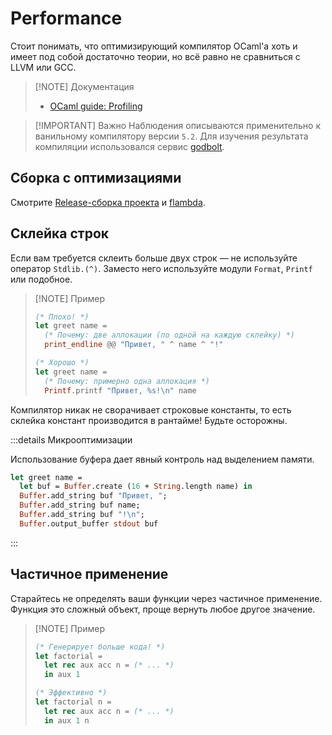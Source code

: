 # Performance

Стоит понимать, что оптимизирующий компилятор OCaml'а хоть и имеет под собой достаточно теории,
но всё равно не сравниться с LLVM или GCC.

> [!NOTE] Документация 
> 
> - [OCaml guide: Profiling](https://ocaml.org/docs/profiling) 

> [!IMPORTANT] Важно 
> Наблюдения описываются применительно к ванильному компилятору версии `5.2`. 
> Для изучения результата компиляции использовался сервис [godbolt].

## Сборка с оптимизациями 

Смотрите [Release-сборка проекта](../tools/dune.md#release-сборка-проекта) и [flambda](https://ocaml.org/manual/flambda.html).

## Склейка строк

Если вам требуется склеить больше двух строк &mdash; не используйте оператор `Stdlib.(^)`.
Заместо него используйте модули `Format`, `Printf` или подобное.

> [!NOTE] Пример
> 
> ```ocaml
> (* Плохо! *)
> let greet name = 
>   (* Почему: две аллокации (по одной на каждую склейку) *)
>   print_endline @@ "Привет, " ^ name ^ "!"
> 
> (* Хорошо *)
> let greet name = 
>   (* Почему: примерно одна аллокация *)
>   Printf.printf "Привет, %s!\n" name
> ```

Компилятор никак не сворачивает строковые константы, то есть склейка констант производится в рантайме!
Будьте осторожны.

:::details Микрооптимизации 

Использование буфера дает явный контроль над выделением памяти.

```ocaml
let greet name = 
  let buf = Buffer.create (16 + String.length name) in 
  Buffer.add_string buf "Привет, ";
  Buffer.add_string buf name;
  Buffer.add_string buf "!\n";
  Buffer.output_buffer stdout buf
```

:::

## Частичное применение 

Старайтесь не определять ваши функции через частичное применение. 
Функция это сложный объект, проще вернуть любое другое значение.

> [!NOTE] Пример
> ```ocaml
> (* Генерирует больше кода! *)
> let factorial = 
>   let rec aux acc n = (* ... *)
>   in aux 1
> 
> (* Эффективно *)
> let factorial n = 
>   let rec aux acc n = (* ... *)
>   in aux 1 n
> ```


[godbolt]: https://godbolt.org/
